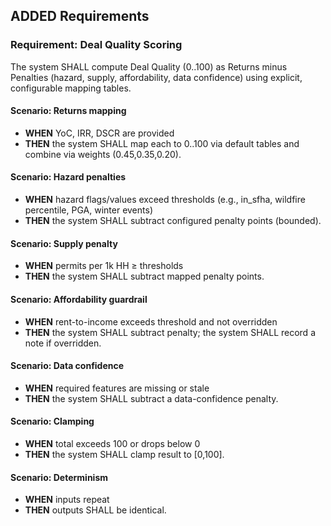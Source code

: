 ## ADDED Requirements

### Requirement: Deal Quality Scoring

The system SHALL compute Deal Quality (0..100) as Returns minus Penalties (hazard, supply, affordability, data confidence) using explicit, configurable mapping tables.

#### Scenario: Returns mapping

- **WHEN** YoC, IRR, DSCR are provided
- **THEN** the system SHALL map each to 0..100 via default tables and combine via weights (0.45,0.35,0.20).

#### Scenario: Hazard penalties

- **WHEN** hazard flags/values exceed thresholds (e.g., in_sfha, wildfire percentile, PGA, winter events)
- **THEN** the system SHALL subtract configured penalty points (bounded).

#### Scenario: Supply penalty

- **WHEN** permits per 1k HH ≥ thresholds
- **THEN** the system SHALL subtract mapped penalty points.

#### Scenario: Affordability guardrail

- **WHEN** rent-to-income exceeds threshold and not overridden
- **THEN** the system SHALL subtract penalty; the system SHALL record a note if overridden.

#### Scenario: Data confidence

- **WHEN** required features are missing or stale
- **THEN** the system SHALL subtract a data-confidence penalty.

#### Scenario: Clamping

- **WHEN** total exceeds 100 or drops below 0
- **THEN** the system SHALL clamp result to [0,100].

#### Scenario: Determinism

- **WHEN** inputs repeat
- **THEN** outputs SHALL be identical.
